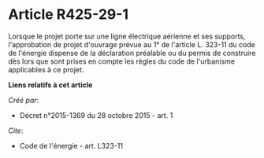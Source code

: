 # Article R425-29-1

Lorsque le projet porte sur une ligne électrique aérienne et ses supports, l'approbation de projet d'ouvrage prévue au 1° de
l'article L. 323-11 du code de l'énergie dispense de la déclaration préalable ou du permis de construire dès lors que sont
prises en compte les règles du code de l'urbanisme applicables à ce projet.

**Liens relatifs à cet article**

_Créé par_:

  - Décret n°2015-1369 du 28 octobre 2015 - art. 1

_Cite_:

  - Code de l'énergie - art. L323-11
